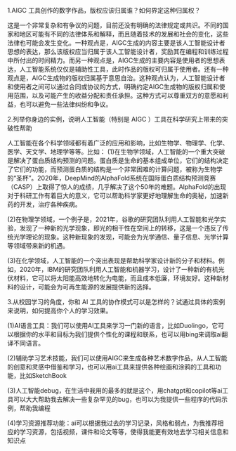 1.AIGC 工具创作的数字作品，版权应该归属谁？如何界定这种归属权？

这是一个非常复杂和有争议的问题，目前还没有明确的法律规定或共识。不同的国家和地区可能有不同的法律体系和解释，而且随着技术的发展和社会的变化，这些法律也可能会发生变化。一种观点是，AIGC生成的内容主要是该人工智能设计者思想的表达，那么该版权应当归属于该人工智能设计者，奖励其在编程和训练过程中所付出的时间精力。而另一种观点是，AIGC生成的主要内容是使用者的思想表达，人工智能系统仅仅是辅助性工具，此时作品的版权可归属于使用者。还有一种观点是，AIGC生成物的版权归属基于意思自治。这种观点认为，人工智能设计者和使用者之间可以通过合同或协议的方式，明确约定AIGC生成物的版权归属和使用范围，以及可能产生的收益分配和责任承担。这种方式可以尊重双方的意愿和利益，也可以避免一些法律纠纷和争议。

2.列举你身边的实例，说明人工智能（特别是 AIGC ）工具在科学研究上带来的突破性帮助

人工智能在各个科学领域都有着广泛的应用和影响，比如生物学、物理学、化学、医学、天文学、地理学等等。比如：
(1)在生物学领域，人工智能的一个重大突破是解决了蛋白质结构预测的问题。蛋白质是生命的基本组成单位，它们的结构决定了它们的功能，而预测蛋白质的结构是一个非常困难的计算问题，被称为生物学的“圣杯”。2020年，DeepMind的AlphaFold系统在国际蛋白质结构预测竞赛（CASP）上取得了惊人的成绩，几乎解决了这个50年的难题。AlphaFold的出现对于科研工作有着巨大的意义，它可以帮助科学家更好地理解生命的奥秘，加速新药的开发，治疗各种疾病。

(2)在物理学领域，一个例子是，2021年，谷歌的研究团队利用人工智能和光学实验，发现了一种新的光学现象，即光的相干性在空间上的转移，这是一个违反了传统光学理论的现象。这种新现象的发现，可能会为光学通信、量子信息、光学计算等领域带来新的机遇。

(3)在化学领域，人工智能的一个突出表现是帮助科学家设计新的分子和材料。例如，2020年，IBM的研究团队利用人工智能和机器学习，设计了一种新的有机光伏材料，它可以将太阳能高效地转化为电能，而且成本低廉，环境友好。这种新材料的设计，可能会为可再生能源的发展提供新的选择。

3.从校园学习的角度，你和 AI 工具的协作模式可以是怎样的？试通过具体的案例来说明，如何提高你个人的学习效果。

(1)AI语言工具：我们可以使用AI工具来学习一门新的语言，比如Duolingo，它可以根据你的水平和目标为我们提供个性化的课程和联系，也可以用bing来调取ai翻译不同语言。

(2)辅助学习艺术技能，我们可以使用AIGC来生成各种艺术数字作品，从人工智能的创意和灵感中借鉴和学习，也可以用ai工具来提供各种绘画和涂鸦的工具和功能，比如SketchBook

(3)人工智能debug，在生活中我用的最多的就是这个，用chatgpt和copilot等ai工具可以大大帮助我去解决一些复杂罕见的bug，也可以为我提供一些程序的代码示例，帮助我编程

(4)学习资源推荐功能：ai可以根据我过去的学习记录，风格和弱点，为我推荐相应的学习资源，包括视频，课件和论文等等，使得我能更有效地去学习相关信息和知识点
